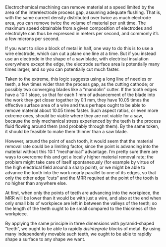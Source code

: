 Electrochemical machining can remove material at a speed limited by
the area of the interelectrode process gap, assuming adequate
flushing.  That is, with the same current density distributed over
twice as much electrode area, you can remove twice the volume of
material per unit time.  The maximum speed obtainable from a given
composition of electrodes and electrolyte can thus be expressed in
meters per second, and commonly it’s a few microns per second.

If you want to slice a block of metal in half, one way to do this is
to use a wire electrode, which can cut a plane one line at a time.
But if you instead use an electrode in the shape of a saw blade, with
electrical insulation everywhere except the edge, the electrode
surface area is potentially many times larger, and so you can
potentially cut much faster.

Taken to the extreme, this logic suggests using a long line of needles
or teeth, a few times wider than the process gap, as the cutting
cathode; or possibly two converging blades like a “mandolin” cutter.
If the tooth edges have a 10:1 slope, so that for each 1 mm of
advancement of the blade into the work they get closer together by 0.1
mm, they have 10.05 times the effective surface area of a wire and
thus perhaps ought to be able to remove material about 10.05 times
faster.  Such aspect ratios, or even more extreme ones, should be
viable where they are not viable for a saw, because the only
mechanical stress experienced by the teeth is the process fluid
flowing around them (and probably through them).  By the same token,
it should be feasible to make them thinner than a saw blade.

However, around the point of each tooth, it would seem that the
material removal rate could be a limiting factor, since the point is
advancing into the material without this 10:1 “mechanical” advantage.
I’m pretty sure there are ways to overcome this and get a locally
higher material removal rate; the problem might take care of itself
spontaneously (for example by virtue of the high electrical field
around a sharp point), or we might be able to advance the tooth into
the work nearly parallel to one of its edges, so that only the other
edge “cuts” and the MRR required at the point of the tooth is no
higher than anywhere else.

At first, when only the points of teeth are advancing into the
workpiece, the MRR will be lower than it would be with just a wire,
and also at the end when only small bits of workpiece are left in
between the valleys of the teeth; so the length of the teeth ought to
be small compared to the thickness of the workpiece.

By applying the same principle in three dimensions with pyramid-shaped
“teeth”, we ought to be able to rapidly *disintegrate* blocks of
metal.  By using many independently movable such teeth, we ought to be
able to rapidly shape a surface to any shape we want.
